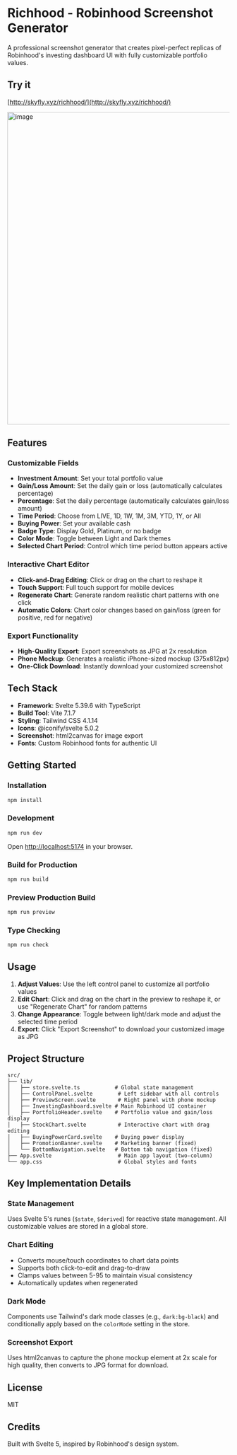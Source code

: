 # Richhood - Robinhood Screenshot Generator

A professional screenshot generator that creates pixel-perfect replicas of Robinhood's investing dashboard UI with fully customizable portfolio values.

## Try it
[http://skyfly.xyz/richhood/](http://skyfly.xyz/richhood/)

<img width="1306" height="707" alt="image" src="https://github.com/user-attachments/assets/edaf437a-e2b0-4ab8-9f68-71837f5a4877" />


## Features

### Customizable Fields

- **Investment Amount**: Set your total portfolio value
- **Gain/Loss Amount**: Set the daily gain or loss (automatically calculates percentage)
- **Percentage**: Set the daily percentage (automatically calculates gain/loss amount)
- **Time Period**: Choose from LIVE, 1D, 1W, 1M, 3M, YTD, 1Y, or All
- **Buying Power**: Set your available cash
- **Badge Type**: Display Gold, Platinum, or no badge
- **Color Mode**: Toggle between Light and Dark themes
- **Selected Chart Period**: Control which time period button appears active

### Interactive Chart Editor

- **Click-and-Drag Editing**: Click or drag on the chart to reshape it
- **Touch Support**: Full touch support for mobile devices
- **Regenerate Chart**: Generate random realistic chart patterns with one click
- **Automatic Colors**: Chart color changes based on gain/loss (green for positive, red for negative)

### Export Functionality

- **High-Quality Export**: Export screenshots as JPG at 2x resolution
- **Phone Mockup**: Generates a realistic iPhone-sized mockup (375x812px)
- **One-Click Download**: Instantly download your customized screenshot

## Tech Stack

- **Framework**: Svelte 5.39.6 with TypeScript
- **Build Tool**: Vite 7.1.7
- **Styling**: Tailwind CSS 4.1.14
- **Icons**: @iconify/svelte 5.0.2
- **Screenshot**: html2canvas for image export
- **Fonts**: Custom Robinhood fonts for authentic UI

## Getting Started

### Installation

```bash
npm install
```

### Development

```bash
npm run dev
```

Open [http://localhost:5174](http://localhost:5174) in your browser.

### Build for Production

```bash
npm run build
```

### Preview Production Build

```bash
npm run preview
```

### Type Checking

```bash
npm run check
```

## Usage

1. **Adjust Values**: Use the left control panel to customize all portfolio values
2. **Edit Chart**: Click and drag on the chart in the preview to reshape it, or use "Regenerate Chart" for random patterns
3. **Change Appearance**: Toggle between light/dark mode and adjust the selected time period
4. **Export**: Click "Export Screenshot" to download your customized image as JPG

## Project Structure

```
src/
├── lib/
│   ├── store.svelte.ts           # Global state management
│   ├── ControlPanel.svelte        # Left sidebar with all controls
│   ├── PreviewScreen.svelte       # Right panel with phone mockup
│   ├── InvestingDashboard.svelte # Main Robinhood UI container
│   ├── PortfolioHeader.svelte    # Portfolio value and gain/loss display
│   ├── StockChart.svelte          # Interactive chart with drag editing
│   ├── BuyingPowerCard.svelte    # Buying power display
│   ├── PromotionBanner.svelte    # Marketing banner (fixed)
│   └── BottomNavigation.svelte   # Bottom tab navigation (fixed)
├── App.svelte                     # Main app layout (two-column)
└── app.css                        # Global styles and fonts
```

## Key Implementation Details

### State Management

Uses Svelte 5's runes (`$state`, `$derived`) for reactive state management. All customizable values are stored in a global store.

### Chart Editing

- Converts mouse/touch coordinates to chart data points
- Supports both click-to-edit and drag-to-draw
- Clamps values between 5-95 to maintain visual consistency
- Automatically updates when regenerated

### Dark Mode

Components use Tailwind's dark mode classes (e.g., `dark:bg-black`) and conditionally apply based on the `colorMode` setting in the store.

### Screenshot Export

Uses html2canvas to capture the phone mockup element at 2x scale for high quality, then converts to JPG format for download.

## License

MIT

## Credits

Built with Svelte 5, inspired by Robinhood's design system.
